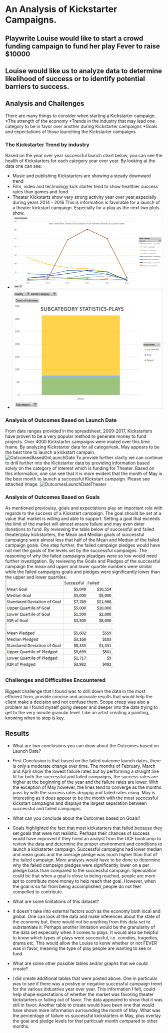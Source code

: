# An Analysis of Kickstarter Campaigns.

## Playwrite Louise would like to start a crowd funding campaign to fund her play Fever to raise $10000

## Louise would like us to analyze data to determine likelihood of success or to identify potential barriers to success. 

## Analysis and Challenges
There are many things to consider when starting a Kickstarter campaign.
*The strength of the economy
*Trends in the industry that may lead one category to be in favor over another during Kickstarter campaigns
*Goals and expectations of those launching the Kickstarter campaigns

### The Kickstarter Trend by industry
Based on the year over year successful launch chart below, you can see the health of Kickstarters for each category year over year.  By looking at the data one can see:
* Music and publishing Kickstarters are showing a steady downward trend
* Film, video and technology kick starter tend to show healthier success rates than games and food
* Theater Kickstarts show very strong activity year over year,especially during years 2014 - 2016  This is information is favorable for a launch of a theater kickstart campaign.  Especially for a play as the next two plots show. 
* ![YoYTrendsOfSuccesfulKickStarters](PracticePNG/YoYTrendsOfSuccesfulKickStarters.png)
* ![SubCategoryPlays](PracticePNG/SubCategoryPlays.PNG)

### Analysis of Outcomes Based on Launch Date
From date ranges provided in the spreadsheet, 2009-2017, Kickstarters have proven to be a very popular method to generate money to fund projects.  Over 4000 Kickstarter campaigns were iniated over this time frame.  By analyzing Kickstarter data for all categoriesk, May appears to be the best time to launch a kickstart campain.
![OutcomesBasedOnLaunchDate](PracticePNG/OutcomesBasedOnLaunchDate)
To provide further clarity we can continue to drill further into the Kickstarter data by providing information based solely on the category of interest which is funding for Theater.  Based on this information, one can see that it is more evident that the month of May is the best month to launch a successful Kickstart campaign. Please see attached Image.
![OutcomesLaunchDateTheater](PracticePNG/OutcomesLaunchDateTheater)


### Analysis of Outcomes Based on Goals
As mentioned previoulsy, goals and expectations play an important role with regards to the success of a Kickstart campaign. The goal should be set at a value that market is willing and able to support. Setting a goal that exceeds the limit of the market will almost ensure failure and may even deter donations to fund.  By reviewing the table below of successful and failed theater/play kickstarters, the Mean and Median goals of successful campaigns were almost less that half of the Mean and Median of the failed campaign goals.  One step further, the failed campaign pledges would have not met the goals of the levels set by the successful campaigns.  The reasoning of why the failed campaigns pleadges were so low would need further investigation.  By reviewing the Goals and Pledges of the successful campaign the mean and upper and lower quartile numbers were similar while the failed campaigns goals and pledges were significantly lower than the upper and lower quartiles.
![AnalysisKickStarterPlays](PracticePNG/AnalysisKickStarterPlays.PNG)

### Challenges and Difficulties Encountered
Biggest challenge that I found was to drill down the data in the most efficient form, provide concise and accurate results that would help the client make a decision and not confuse them. Scope creep was also a problem as I found myself going deeper and deeper into the data trying to get to the very minute granular level.  Like an artist creating a painting, knowing when to stop is key.

## Results

- What are two conclusions you can draw about the Outcomes based on Launch Date?
- First Conclusion is that based on the failed outcome launch dates, there is only a moderate change over time.  The months of February, March and April show the lowest failure rates but by performing a straight line fit for both the successful and failed campaigns, the success rates are higher at the beginning of the year and the failure rates are lower.  With the exception of May however, the lines tend to converge as the months pass by with the success rates droppig and failed rates rising.  May is interesting as it does appear to be the month with the most successful kickstart campaigns and displays the largest separation between successful and failed campaigns. 

- What can you conclude about the Outcomes based on Goals?
- Goals highlighted the fact that most kickstarters that failed because they set goals that were not realistic.  Perhaps their chances of success would have improved if they hired an analyst from the UCF bootcamp to review the data and determine the proper environment and conditions to launch a kickstarter campaign.  Successful campaigns had lower median and mean goals and the average pledge was much higher than that of the failed campaign.  More analysis would have to be done to determine why the failed campaign pledges were significantly lower on a per pledge basis than compared to the successful campaign.  Speculation could be that when a goal is close to being reached, people are more apt to contribute more money to help reach that goal.  However, when the goal is so far from being accomplished, people do not feel compelled to contribute.

- What are some limitations of this dataset?
- It doesn't take into external factors such as the economy both local and global. One can look at the data and make inferences about the state of the economy but, there would not be anything from this data set to substantiate it.  Perhaps another limitation would be the granularity of the data set especially when it comes to plays.  It would also be helpful to know which types of plays were successful, i.e. comdies, tragedies, drama etc.  This would allow the Louise to konw whether or not FEVER was in favor, meaning the type of play people are wanting to see or fund.

- What are some other possible tables and/or graphs that we could create?
- I did create additional tables that were posted above.  One in particular was to see if there was a postive or negative successful campaign trend for the various industries year over year.  This information I felt, could help shape expectations of whether the market was favoring theater kickstarters or falling out of favor.  The data appeared to show that it was still in favor.  Another table to create would have been one that would have shown more information surrounding the month of May.  What was the percentage of failure vs successful kickstarters in May, plus overlay the goal and pledge levels for that particualr month compared to other months.
